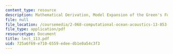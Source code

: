 ```yaml
---
content_type: resource
description: Mathematical Derivation, Model Expansion of the Green's Function
file: null
file_location: /coursemedia/2-068-computational-ocean-acoustics-13-853-spring-2003/725a6f69e7106559edeedb1e0a54c3f3_lect_113.pdf
file_type: application/pdf
resourcetype: Document
title: lect_113.pdf
uid: 725a6f69-e710-6559-edee-db1e0a54c3f3
---
```

